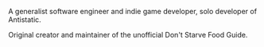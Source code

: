 A generalist software engineer and indie game developer, solo developer of Antistatic.

Original creator and maintainer of the unofficial Don't Starve Food Guide.
